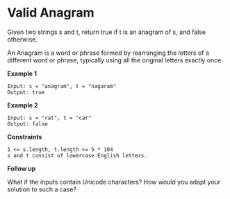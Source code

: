 # Valid Anagram
Given two strings s and t, return true if t is an anagram of s, and false otherwise.

An Anagram is a word or phrase formed by rearranging the letters of a different word or phrase, typically using all the original letters exactly once.

**Example 1**
```
Input: s = "anagram", t = "nagaram"
Output: true
```
**Example 2**
```
Input: s = "rat", t = "car"
Output: false
```
**Constraints**
```
1 <= s.length, t.length <= 5 * 104
s and t consist of lowercase English letters.
```
**Follow up**

What if the inputs contain Unicode characters? How would you adapt your solution to such a case?
